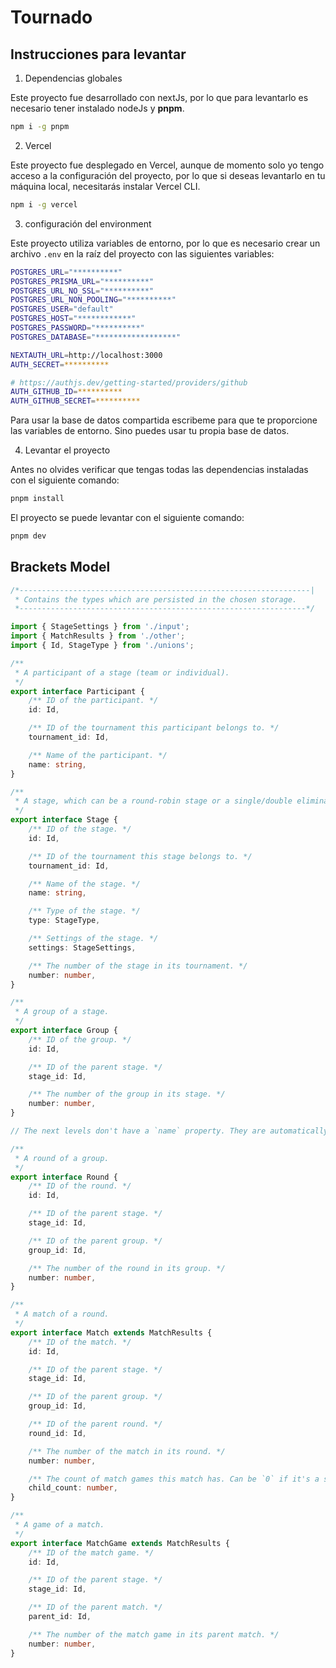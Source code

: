 # Tournado

## Instrucciones para levantar

1. Dependencias globales

Este proyecto fue desarrollado con nextJs, por lo que para levantarlo es necesario tener instalado nodeJs y **pnpm**.

```bash
npm i -g pnpm
```

2. Vercel

Este proyecto fue desplegado en Vercel, aunque de momento solo yo tengo acceso a la configuración del proyecto, por lo que si deseas levantarlo en tu máquina local, necesitarás instalar Vercel CLI.

```bash
npm i -g vercel
```

3. configuración del environment

Este proyecto utiliza variables de entorno, por lo que es necesario crear un archivo `.env` en la raíz del proyecto con las siguientes variables:

```bash
POSTGRES_URL="**********"
POSTGRES_PRISMA_URL="**********"
POSTGRES_URL_NO_SSL="**********"
POSTGRES_URL_NON_POOLING="**********"
POSTGRES_USER="default"
POSTGRES_HOST="************"
POSTGRES_PASSWORD="**********"
POSTGRES_DATABASE="******************"

NEXTAUTH_URL=http://localhost:3000
AUTH_SECRET=**********

# https://authjs.dev/getting-started/providers/github
AUTH_GITHUB_ID=**********
AUTH_GITHUB_SECRET=**********
```	

Para usar la base de datos compartida escribeme para que te proporcione las variables de entorno. Sino puedes usar tu propia base de datos.

4. Levantar el proyecto

Antes no olvides verificar que tengas todas las dependencias instaladas con el siguiente comando:

```bash
pnpm install
```

El proyecto se puede levantar con el siguiente comando:

```bash
pnpm dev
```


## Brackets Model

```ts
/*-----------------------------------------------------------------|
 * Contains the types which are persisted in the chosen storage.
 *----------------------------------------------------------------*/

import { StageSettings } from './input';
import { MatchResults } from './other';
import { Id, StageType } from './unions';

/**
 * A participant of a stage (team or individual).
 */
export interface Participant {
    /** ID of the participant. */
    id: Id,

    /** ID of the tournament this participant belongs to. */
    tournament_id: Id,

    /** Name of the participant. */
    name: string,
}

/**
 * A stage, which can be a round-robin stage or a single/double elimination stage.
 */
export interface Stage {
    /** ID of the stage. */
    id: Id,

    /** ID of the tournament this stage belongs to. */
    tournament_id: Id,

    /** Name of the stage. */
    name: string,

    /** Type of the stage. */
    type: StageType,

    /** Settings of the stage. */
    settings: StageSettings,

    /** The number of the stage in its tournament. */
    number: number,
}

/**
 * A group of a stage.
 */
export interface Group {
    /** ID of the group. */
    id: Id,

    /** ID of the parent stage. */
    stage_id: Id,

    /** The number of the group in its stage. */
    number: number,
}

// The next levels don't have a `name` property. They are automatically named with their `number` and their context (parent levels).

/**
 * A round of a group.
 */
export interface Round {
    /** ID of the round. */
    id: Id,

    /** ID of the parent stage. */
    stage_id: Id,

    /** ID of the parent group. */
    group_id: Id,

    /** The number of the round in its group. */
    number: number,
}

/**
 * A match of a round.
 */
export interface Match extends MatchResults {
    /** ID of the match. */
    id: Id,

    /** ID of the parent stage. */
    stage_id: Id,

    /** ID of the parent group. */
    group_id: Id,

    /** ID of the parent round. */
    round_id: Id,

    /** The number of the match in its round. */
    number: number,

    /** The count of match games this match has. Can be `0` if it's a simple match, or a positive number for "Best Of" matches. */
    child_count: number,
}

/**
 * A game of a match.
 */
export interface MatchGame extends MatchResults {
    /** ID of the match game. */
    id: Id,

    /** ID of the parent stage. */
    stage_id: Id,

    /** ID of the parent match. */
    parent_id: Id,

    /** The number of the match game in its parent match. */
    number: number,
}
```